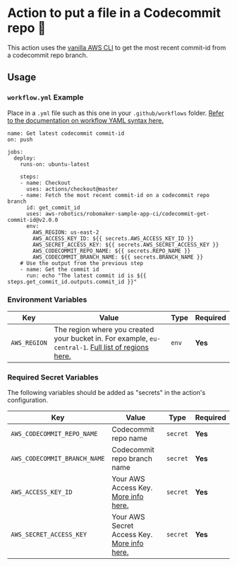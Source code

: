 # Action to put a file in a Codecommit repo 🔄

This action uses the [vanilla AWS CLI](https://docs.aws.amazon.com/cli/index.html) to get the most recent commit-id from a codecommit repo branch.


## Usage

### `workflow.yml` Example

Place in a `.yml` file such as this one in your `.github/workflows` folder. [Refer to the documentation on workflow YAML syntax here.](https://help.github.com/en/articles/workflow-syntax-for-github-actions)

```
name: Get latest codecommit commit-id
on: push

jobs:
  deploy:
    runs-on: ubuntu-latest

    steps:
    - name: Checkout
      uses: actions/checkout@master
    - name: Fetch the most recent commit-id on a codecommit repo branch
      id: get_commit_id
      uses: aws-robotics/robomaker-sample-app-ci/codecommit-get-commit-id@v2.0.0
      env:
        AWS_REGION: us-east-2
        AWS_ACCESS_KEY_ID: ${{ secrets.AWS_ACCESS_KEY_ID }}
        AWS_SECRET_ACCESS_KEY: ${{ secrets.AWS_SECRET_ACCESS_KEY }}
        AWS_CODECOMMIT_REPO_NAME: ${{ secrets.REPO_NAME }}
        AWS_CODECOMMIT_BRANCH_NAME: ${{ secrets.BRANCH_NAME }}
    # Use the output from the previous step
    - name: Get the commit id
      run: echo "The latest commit id is ${{ steps.get_commit_id.outputs.commit_id }}"
```


### Environment Variables

| Key | Value | Type | Required |
| ------------- | ------------- | ------------- | ------------- |
| `AWS_REGION` | The region where you created your bucket in. For example, `eu-central-1`. [Full list of regions here.](https://docs.aws.amazon.com/AWSEC2/latest/UserGuide/using-regions-availability-zones.html#concepts-available-regions) | `env` | **Yes** |



### Required Secret Variables

The following variables should be added as "secrets" in the action's configuration.

| Key | Value | Type | Required |
| ------------- | ------------- | ------------- | ------------- |
| `AWS_CODECOMMIT_REPO_NAME` | Codecommit repo name | `secret` | **Yes** |
| `AWS_CODECOMMIT_BRANCH_NAME` | Codecommit repo branch name |`secret` | **Yes** |
| `AWS_ACCESS_KEY_ID` | Your AWS Access Key. [More info here.](https://docs.aws.amazon.com/general/latest/gr/managing-aws-access-keys.html) | `secret` | **Yes** |
| `AWS_SECRET_ACCESS_KEY` | Your AWS Secret Access Key. [More info here.](https://docs.aws.amazon.com/general/latest/gr/managing-aws-access-keys.html) | `secret` | **Yes** |

